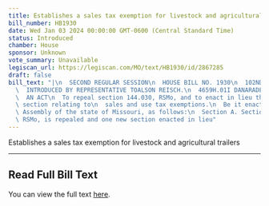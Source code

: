 ```yaml
---
title: Establishes a sales tax exemption for livestock and agricultural trailers
bill_number: HB1930
date: Wed Jan 03 2024 00:00:00 GMT-0600 (Central Standard Time)
status: Introduced
chamber: House
sponsor: Unknown
vote_summary: Unavailable
legiscan_url: https://legiscan.com/MO/text/HB1930/id/2867285
draft: false
bill_text: "|\n  SECOND REGULAR SESSION\n  HOUSE BILL NO. 1930\n  102ND GENERAL ASSEMBLY\n\
  \  INTRODUCED BY REPRESENTATIVE TOALSON REISCH.\n  4659H.01I DANARADEMANMILLER,ChiefClerk\n\
  \  AN ACT\n  To repeal section 144.030, RSMo, and to enact in lieu thereof one new\
  \ section relating to\n  sales and use tax exemptions.\n  Be it enacted by the General\
  \ Assembly of the state of Missouri, as follows:\n  Section A. Section 144.030,\
  \ RSMo, is repealed and one new section enacted in lieu"
---
```

Establishes a sales tax exemption for livestock and agricultural trailers

---

## Read Full Bill Text

You can view the full text [here](https://legiscan.com/MO/text/HB1930/id/2867285).
